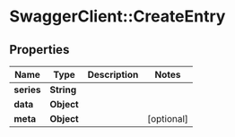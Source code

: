 # SwaggerClient::CreateEntry

## Properties
Name | Type | Description | Notes
------------ | ------------- | ------------- | -------------
**series** | **String** |  | 
**data** | **Object** |  | 
**meta** | **Object** |  | [optional] 


